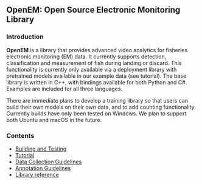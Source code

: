 ## OpenEM: Open Source Electronic Monitoring Library

### Introduction

**OpenEM** is a library that provides advanced video analytics for 
fisheries electronic monitoring (EM) data.  It currently supports detection,
classification and measurement of fish during landing or discard.  This
functionality is currently only available via a deployment library with
pretrained models available in our example data (see tutorial).  The base
library is written in C++, with bindings available for both Python and C#.
Examples are included for all three languages.

There are immediate plans to develop a training library so that users
can build their own models on their own data, and to add counting 
functionality.  Currently builds have only been tested on Windows.  We plan
to support both Ubuntu and macOS in the future.

### Contents

* [Building and Testing](doc/build.md)
* [Tutorial](doc/tutorial.md)
* [Data Collection Guidelines](doc/data_collection.md)
* [Annotation Guidelines](doc/annotation.md)
* [Library reference](https://jrtcppv.bitbucket.io)

